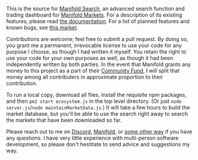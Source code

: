 This is the source for [Manifold Search](https://outsidetheasylum.blog/manifold-search/), an advanced search function and trading dashboard for [Manifold Markets](https://manifold.markets/?r=SXNhYWNLaW5n). For a description of its existing features, please read [the documentation](https://outsidetheasylum.blog/manifold-search/documentation.html). For a list of planned features and known bugs, see [this market](https://manifold.markets/IsaacKing/what-changes-will-i-make-to-my-mani).

Contributions are welcome; feel free to submit a pull request. By doing so, you grant me a permanent, irrevocable license to use your code for any purpose I choose, as though I had written it myself. You retain the right to use your code for your own purposes as well, as though it had been independently written by both parties. In the event that Manifold grants any money to this project as a part of their [Community Fund](https://manifund.org/causes/manifold-community?tab=about), I will split that money among all contributers in approximate proportion to their contribution.

To run a local copy, download all files, install the requisite npm packages, and then `pm2 start ecosystem.js` in the top level directory. (Or just `node server.js`/`node maintainMarketData.js`.) It will take a few hours to build the market database, but you'll be able to use the search right away to search the markets that have been downloaded so far.

Please reach out to me on [Discord](https://discordapp.com/users/163751683837526016/), [Manifold](https://manifold.markets/IsaacKing), or [some other way](https://outsidetheasylum.blog/#contact) if you have any questions. I have very little experience with multi-person software development, so please don't hestitate to send advice and suggestions my way.
